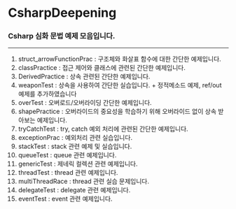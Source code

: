# CsharpDeepening
### Csharp 심화 문법 예제 모음입니다.
---
 1) struct_arrowFunctionPrac : 구조체와 화살표 함수에 대한 간단한 예제입니다.
 2) classPractice : 접근 제어와 클래스에 관련된 간단한 예제입니다.
 3) DerivedPractice : 상속 관련된 간단한 예제입니다.
 4) weaponTest : 상속을 사용하여 간단한 실습입니다. + 정적메소드 예제, ref/out 예제를 추가하였습니다
 5) overTest : 오버로드/오버라이딩 간단한 예제입니다.
 6) shapePractice : 오버라이드의 중요성을 학습하기 위해 오버라이드 없이 상속 받아보는 예제입니다.
 7) tryCatchTest : try, catch 예외 처리에 관련된 간단한 예제입니다.
 8) exceptionPrac : 예외처리 관련 실습입니다.
 9) stackTest : stack 관련 예제 및 실습입니다.
 10) queueTest : queue 관련 예제입니다.
 11) genericTest : 제네릭 컬렉션 관련 예제입니다.
 12) threadTest : thread 관련 예제입니다.
 13) multiThreadRace : thread 관련 실습 문제입니다.
 14) delegateTest : delegate 관련 예제입니다.
 15) eventTest : event 관련 예제입니다.
